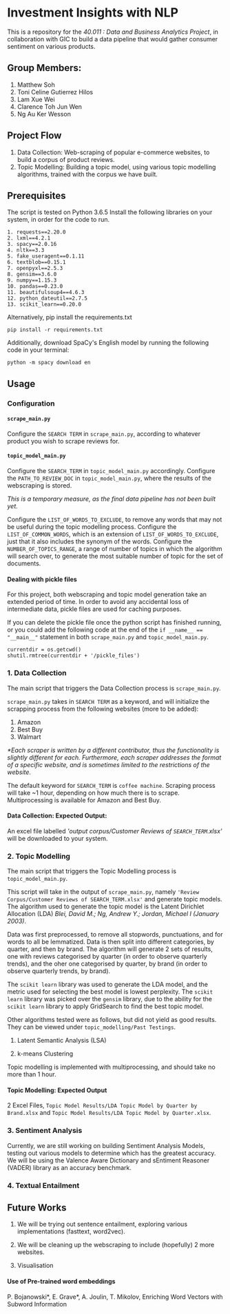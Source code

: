 # Investment Insights with NLP
 
 This is a repository for the <i>40.011 : Data and Business Analytics Project</i>, in collaboration with GIC to build a data pipeline that would gather consumer sentiment on various products. 

## Group Members:
1. Matthew Soh
2. Toni Celine Gutierrez Hilos
3. Lam Xue Wei
4. Clarence Toh Jun Wen
5. Ng Au Ker Wesson

## Project Flow

1. Data Collection: Web-scraping of popular e-commerce websites, to build a corpus of product reviews. 
2. Topic Modelling: Building a topic model, using various topic modelling algorithms, trained with the corpus we have built.

## Prerequisites

The script is tested on Python 3.6.5 
Install the following libraries on your system, in order for the code to run. 

```
1. requests==2.20.0
2. lxml==4.2.1
3. spacy==2.0.16
4. nltk==3.3
5. fake_useragent==0.1.11
6. textblob==0.15.1
7. openpyxl==2.5.3
8. gensim==3.6.0
9. numpy==1.15.3
10. pandas==0.23.0
11. beautifulsoup4==4.6.3
12. python_dateutil==2.7.5
13. scikit_learn==0.20.0
```

Alternatively, pip install the requirements.txt

```
pip install -r requirements.txt
```

Additionally, download SpaCy's English model by running the following code in your terminal:

```
python -m spacy download en
```
## Usage

### Configuration

#### ```scrape_main.py```

Configure the ```SEARCH TERM``` in ```scrape_main.py```, according to whatever product you wish to scrape reviews for.

#### ```topic_model_main.py```

Configure the ```SEARCH_TERM``` in ```topic_model_main.py``` accordingly. 
Configure the ```PATH_TO_REVIEW_DOC``` in ```topic_model_main.py```, where the results of the webscraping is stored.

<i>This is a temporary measure, as the final data pipeline has not been built yet.</i>

Configure the ```LIST_OF_WORDS_TO_EXCLUDE```, to remove any words that may not be useful during the topic modelling process.
Configure the ```LIST_OF_COMMON_WORDS```, which is an extension of ```LIST_OF_WORDS_TO_EXCLUDE```, just that it also includes the synonym of the words.
Configure the ```NUMBER_OF_TOPICS_RANGE```, a range of number of topics in which the algorithm will search over, to generate the most suitable number of topic for the set of documents.

#### Dealing with pickle files

For this project, both webscraping and topic model generation take an extended period of time. In order to avoid any accidental loss of intermediate data, pickle files are used for caching purposes.

If you can delete the pickle file once the python script has finished running, or you could add the following code at the end of the ``` if __name__ == "__main__" ``` statement in both ```scrape_main.py``` and ```topic_model_main.py```. 
```
currentdir = os.getcwd()
shutil.rmtree(currentdir + '/pickle_files')
```

### 1. Data Collection

The main script that triggers the Data Collection process is ```scrape_main.py```. 

```scrape_main.py``` takes in ```SEARCH TERM``` as a keyword, and will initialize the scrapping process from the following websites (more to be added):

1. Amazon
2. Best Buy 
3. Walmart 

<i> *Each scraper is written by a different contributor, thus the functionality is slightly different for each. Furthermore, each scraper addresses the format of a specific website, and is sometimes limited to the restrictions of the website. </i>

The default keyword for ```SEARCH_TERM``` is ```coffee machine```. 
Scraping process will take ~1 hour, depending on how much there is to scrape. Multiprocessing is available for Amazon and Best Buy.

#### Data Collection: Expected Output:

An excel file labelled <i>'output corpus/Customer Reviews of ```SEARCH_TERM```.xlsx'</i> will be downloaded to your system.

### 2. Topic Modelling

The main script that triggers the Topic Modelling process is ```topic_model_main.py```. 

This script will take in the output of ```scrape_main.py```, namely ```'Review Corpus/Customer Reviews of SEARCH_TERM.xlsx'``` and generate topic models. The algorithm used to generate the topic model is the Latent Dirichlet Allocation (LDA) <i>Blei, David M.; Ng, Andrew Y.; Jordan, Michael I (January 2003)</i>.

Data was first preprocessed, to remove all stopwords, punctuations, and for words to all be lemmatized. Data is then split into different categories, by quarter, and then by brand. The algorithm will generate 2 sets of results, one with reviews categorised by quarter (in order to observe quarterly trends), and the oher one categorised by quarter, by brand (in order to observe quarterly trends, by brand).

The ```scikit learn``` library was used to generate the LDA model, and the metric used for selecting the best model is lowest perplexity. The ```scikit learn``` library was picked over the ```gensim``` library, due to the ability for the ```scikit learn``` library to apply GridSearch to find the best topic model.

Other algorithms tested were as follows, but did not yield as good results. They can be viewed under ```topic_modelling/Past Testings```.

1. Latent Semantic Analysis (LSA)

2. k-means Clustering

Topic modelling is implemented with multiprocessing, and should take no more than 1 hour.

#### Topic Modelling: Expected Output

2 Excel Files, ```Topic Model Results/LDA Topic Model by Quarter by Brand.xlsx``` and ```Topic Model Results/LDA Topic Model by Quarter.xlsx```.


### 3. Sentiment Analysis 

Currently, we are still working on building Sentiment Analysis Models, testing out various models to determine which has the greatest accuracy. We will be using the Valence Aware Dictionary and sEntiment Reasoner (VADER) library as an accuracy benchmark.

### 4. Textual Entailment



## Future Works

1. We will be trying out sentence entailment, exploring various implementations (fasttext, word2vec).

2. We will be cleaning up the webscraping to include (hopefully) 2 more websites.

3. Visualisation

#### Use of Pre-trained word embeddings 
P. Bojanowski*, E. Grave*, A. Joulin, T. Mikolov, Enriching Word Vectors with Subword Information